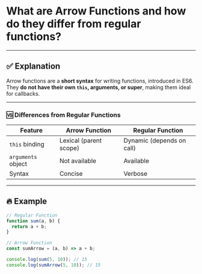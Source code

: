 # What are Arrow Functions and how do they differ from regular functions?

---

## ✅ Explanation

Arrow functions are a **short syntax** for writing functions, introduced in ES6.  
They **do not have their own `this`, arguments, or super**, making them ideal for callbacks.

---

### 🆚 Differences from Regular Functions

| Feature            | Arrow Function         | Regular Function          |
| ------------------ | ---------------------- | ------------------------- |
| `this` binding     | Lexical (parent scope) | Dynamic (depends on call) |
| `arguments` object | Not available          | Available                 |
| Syntax             | Concise                | Verbose                   |

---

## 🔥 Example

```javascript
// Regular Function
function sum(a, b) {
  return a + b;
}

// Arrow Function
const sumArrow = (a, b) => a + b;

console.log(sum(5, 10)); // 15
console.log(sumArrow(5, 10)); // 15
```
